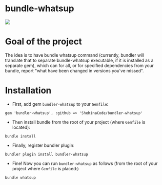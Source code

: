 bundle-whatsup
==============
![](https://travis-ci.org/ShehinaCode/bundler-whatsup.svg?branch=master)
# Goal of the project
The idea is to have bundle whatsup command (currently, bundler will translate that to separate bundle-whatsup executable, if it is installed as a separate gem), which can for all, or for specified dependencies from your bundle, report "what have been changed in versions you've missed".

# Installation
* First, add gem `bundler-whatsup` to your `Gemfile`:
```
gem 'bundler-whatsup', :github => 'ShehinaCode/bundler-whatsup'
```

* Then install bundle from the root of your project (where `Gemfile` is located):
```
bundle install
```

* Finally, register bundler plugin:

```
bundler plugin install bundler-whatsup
```

* Fine! Now you can run `bundler-whatsup` as follows (from the root of your project where `Gemfile` is placed:)
```
bundle whatsup
```
